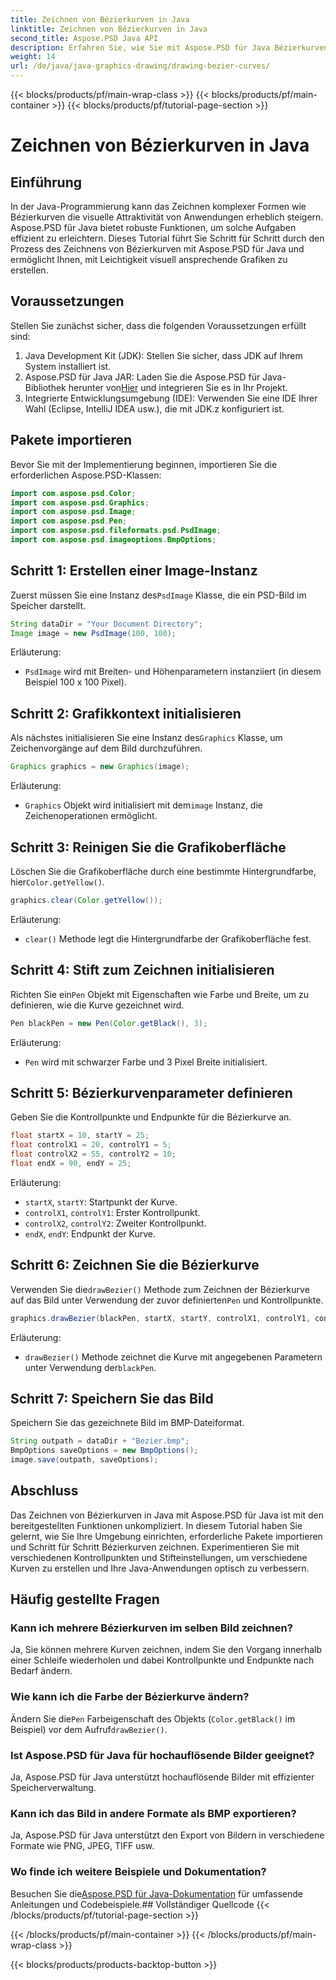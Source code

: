 ```yaml
---
title: Zeichnen von Bézierkurven in Java
linktitle: Zeichnen von Bézierkurven in Java
second_title: Aspose.PSD Java API
description: Erfahren Sie, wie Sie mit Aspose.PSD für Java Bézierkurven in Java zeichnen. Folgen Sie unserer Schritt-für-Schritt-Anleitung mit Codebeispielen.
weight: 14
url: /de/java/java-graphics-drawing/drawing-bezier-curves/
---
```


{{< blocks/products/pf/main-wrap-class >}}
{{< blocks/products/pf/main-container >}}
{{< blocks/products/pf/tutorial-page-section >}}

# Zeichnen von Bézierkurven in Java

## Einführung
In der Java-Programmierung kann das Zeichnen komplexer Formen wie Bézierkurven die visuelle Attraktivität von Anwendungen erheblich steigern. Aspose.PSD für Java bietet robuste Funktionen, um solche Aufgaben effizient zu erleichtern. Dieses Tutorial führt Sie Schritt für Schritt durch den Prozess des Zeichnens von Bézierkurven mit Aspose.PSD für Java und ermöglicht Ihnen, mit Leichtigkeit visuell ansprechende Grafiken zu erstellen.
## Voraussetzungen
Stellen Sie zunächst sicher, dass die folgenden Voraussetzungen erfüllt sind:
1. Java Development Kit (JDK): Stellen Sie sicher, dass JDK auf Ihrem System installiert ist.
2.  Aspose.PSD für Java JAR: Laden Sie die Aspose.PSD für Java-Bibliothek herunter von[Hier](https://releases.aspose.com/psd/java/) und integrieren Sie es in Ihr Projekt.
3. Integrierte Entwicklungsumgebung (IDE): Verwenden Sie eine IDE Ihrer Wahl (Eclipse, IntelliJ IDEA usw.), die mit JDK.z konfiguriert ist.
## Pakete importieren
Bevor Sie mit der Implementierung beginnen, importieren Sie die erforderlichen Aspose.PSD-Klassen:
```java
import com.aspose.psd.Color;
import com.aspose.psd.Graphics;
import com.aspose.psd.Image;
import com.aspose.psd.Pen;
import com.aspose.psd.fileformats.psd.PsdImage;
import com.aspose.psd.imageoptions.BmpOptions;
```
## Schritt 1: Erstellen einer Image-Instanz
 Zuerst müssen Sie eine Instanz des`PsdImage` Klasse, die ein PSD-Bild im Speicher darstellt.
```java
String dataDir = "Your Document Directory";
Image image = new PsdImage(100, 100);
```
Erläuterung:
- `PsdImage` wird mit Breiten- und Höhenparametern instanziiert (in diesem Beispiel 100 x 100 Pixel).
## Schritt 2: Grafikkontext initialisieren
 Als nächstes initialisieren Sie eine Instanz des`Graphics` Klasse, um Zeichenvorgänge auf dem Bild durchzuführen.
```java
Graphics graphics = new Graphics(image);
```
Erläuterung:
- `Graphics` Objekt wird initialisiert mit dem`image` Instanz, die Zeichenoperationen ermöglicht.
## Schritt 3: Reinigen Sie die Grafikoberfläche
Löschen Sie die Grafikoberfläche durch eine bestimmte Hintergrundfarbe, hier`Color.getYellow()`.
```java
graphics.clear(Color.getYellow());
```
Erläuterung:
- `clear()` Methode legt die Hintergrundfarbe der Grafikoberfläche fest.
## Schritt 4: Stift zum Zeichnen initialisieren
 Richten Sie ein`Pen` Objekt mit Eigenschaften wie Farbe und Breite, um zu definieren, wie die Kurve gezeichnet wird.
```java
Pen blackPen = new Pen(Color.getBlack(), 3);
```
Erläuterung:
- `Pen` wird mit schwarzer Farbe und 3 Pixel Breite initialisiert.
## Schritt 5: Bézierkurvenparameter definieren
Geben Sie die Kontrollpunkte und Endpunkte für die Bézierkurve an.
```java
float startX = 10, startY = 25;
float controlX1 = 20, controlY1 = 5;
float controlX2 = 55, controlY2 = 10;
float endX = 90, endY = 25;
```
Erläuterung:
- `startX`, `startY`: Startpunkt der Kurve.
- `controlX1`, `controlY1`: Erster Kontrollpunkt.
- `controlX2`, `controlY2`: Zweiter Kontrollpunkt.
- `endX`, `endY`: Endpunkt der Kurve.
## Schritt 6: Zeichnen Sie die Bézierkurve
 Verwenden Sie die`drawBezier()` Methode zum Zeichnen der Bézierkurve auf das Bild unter Verwendung der zuvor definierten`Pen` und Kontrollpunkte.
```java
graphics.drawBezier(blackPen, startX, startY, controlX1, controlY1, controlX2, controlY2, endX, endY);
```
Erläuterung:
- `drawBezier()` Methode zeichnet die Kurve mit angegebenen Parametern unter Verwendung der`blackPen`.
## Schritt 7: Speichern Sie das Bild
Speichern Sie das gezeichnete Bild im BMP-Dateiformat.
```java
String outpath = dataDir + "Bezier.bmp";
BmpOptions saveOptions = new BmpOptions();
image.save(outpath, saveOptions);
```
## Abschluss
Das Zeichnen von Bézierkurven in Java mit Aspose.PSD für Java ist mit den bereitgestellten Funktionen unkompliziert. In diesem Tutorial haben Sie gelernt, wie Sie Ihre Umgebung einrichten, erforderliche Pakete importieren und Schritt für Schritt Bézierkurven zeichnen. Experimentieren Sie mit verschiedenen Kontrollpunkten und Stifteinstellungen, um verschiedene Kurven zu erstellen und Ihre Java-Anwendungen optisch zu verbessern.
## Häufig gestellte Fragen
### Kann ich mehrere Bézierkurven im selben Bild zeichnen?
Ja, Sie können mehrere Kurven zeichnen, indem Sie den Vorgang innerhalb einer Schleife wiederholen und dabei Kontrollpunkte und Endpunkte nach Bedarf ändern.
### Wie kann ich die Farbe der Bézierkurve ändern?
 Ändern Sie die`Pen` Farbeigenschaft des Objekts (`Color.getBlack()` im Beispiel) vor dem Aufruf`drawBezier()`.
### Ist Aspose.PSD für Java für hochauflösende Bilder geeignet?
Ja, Aspose.PSD für Java unterstützt hochauflösende Bilder mit effizienter Speicherverwaltung.
### Kann ich das Bild in andere Formate als BMP exportieren?
Ja, Aspose.PSD für Java unterstützt den Export von Bildern in verschiedene Formate wie PNG, JPEG, TIFF usw.
### Wo finde ich weitere Beispiele und Dokumentation?
 Besuchen Sie die[Aspose.PSD für Java-Dokumentation](https://reference.aspose.com/psd/java/) für umfassende Anleitungen und Codebeispiele.## Vollständiger Quellcode
{{< /blocks/products/pf/tutorial-page-section >}}

{{< /blocks/products/pf/main-container >}}
{{< /blocks/products/pf/main-wrap-class >}}

{{< blocks/products/products-backtop-button >}}
